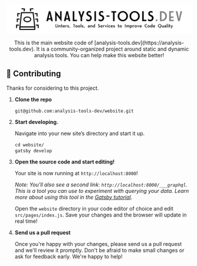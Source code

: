  <div align="center"> 
  <a href="http://analysis-tools.dev/">
    <img alt="Analysis Tools" src="/static/logo_black.svg" />
  </a>
 </div>   

<p align="center">
  This is the main website code of [analysis-tools.dev](https://analysis-tools.dev).  
  It is a community-organized project around static and dynamic analysis tools.
  You can help make this website better!
</p>
  
## 🚀 Contributing

Thanks for considering to this project.

1.  **Clone the repo**

    ```shell
    git@github.com:analysis-tools-dev/website.git
    ```

2.  **Start developing.**

    Navigate into your new site’s directory and start it up.

    ```shell
    cd website/
    gatsby develop
    ```

3.  **Open the source code and start editing!**

    Your site is now running at `http://localhost:8000`!

    _Note: You'll also see a second link: _`http://localhost:8000/___graphql`_. This is a tool you can use to experiment with querying your data. Learn more about using this tool in the [Gatsby tutorial](https://www.gatsbyjs.org/tutorial/part-five/#introducing-graphiql)._

    Open the `website` directory in your code editor of choice and edit `src/pages/index.js`. Save your changes and the browser will update in real time!

4.  **Send us a pull request**

    Once you're happy with your changes, please send us a pull request and we'll review it promptly.
    Don't be afraid to make small changes or ask for feedback early. We're happy to help!
